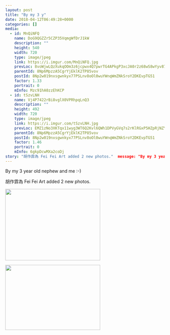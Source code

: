 ```yaml
---
layout: post
title: "By my 3 y" 
date: 2018-04-12T06:49:28+0000 
categories: [] 
media:
  - id: MnQiNFQ
    name: DoG9QGZZr5CZP35VqmgWfDrJ1kW
    description: ""   
    height: 540
    width: 720
    type: image/jpeg
    link: https://i.imgur.com/MnQiNFQ.jpg
    prevLoc: 8voWjwLQzXukqOOm3z6jcpwx4Q7pwrTG4APkgP3xcJA0r2z68wS8wYyv878xI8w2zwKjGQTZgG0VPN8yfz10xZP4lACw3w4nRBMYTk7kXzjE5QUwLpmrRQK5HKp7DGnBGPfD9041ZAOGsoGx5zLmokSKlEYBWqJNhgzJAg028qfWjjANYgO0tJW1Evvq8ZsqjZNqoBAYi9W7XZvE6QHqny0Nq5Yoh8VOvoK3Q5T8LMrwlyv5HroX6EJk3QSlw8O6Zz9Phxy
    parentId: 8Np6MpzzA5CgrYjEklK2TP85vov
    postId: 8Np2w019nxsgwnkyx77PSLnv8oOl0wuYWnqWmZNkSroY2DKEvpTG51
    factor: 1.33
    portrait: 0
    mInfo: Mzc91hA0zzEhKCP
  - id: tSzvLNH
    name: Vj4P7422rBi8vglX0VPRhpqLnQ3
    description: ""   
    height: 492
    width: 720
    type: image/jpeg
    link: https://i.imgur.com/tSzvLNH.jpg
    prevLoc: EMZ1zNo3XKTqx11wyg3WT6Q2Kvl6QWh1DPVyGVq7s2rKlRGxP5HZpRjNZYZ3u7Xgv6D5ALfxgZ8rYLE2c314vDg9mlczgW9KLJ5oUr1r5z3MVvtlnwWOYmjPfzw6LRgRO6HV1njj0XgltYpj6Np219TKqXjY5q4ycYjXWYy89KFoPPXzAQjvtnXRxkk5PPiXmWVmJp6jt2P4M32Dw5FpzV6ALRODcqnoRDKLp3i9kOO2worjIN7Vqq9E7ZU2zrrX45VBTL2
    parentId: 8Np6MpzzA5CgrYjEklK2TP85vov
    postId: 8Np2w019nxsgwnkyx77PSLnv8oOl0wuYWnqWmZNkSroY2DKEvpTG51
    factor: 1.46
    portrait: 0
    mInfo: 6gkpDcwMXa2coDj
story: "胡作霏為 Fei Fei Art added 2 new photos."  message: "By my 3 year old nephew and me ;-"
---
```


By my 3 year old nephew and me :-)
 
 
[//]: #story:
胡作霏為 Fei Fei Art added 2 new photos.


[//]: #media:  
<a href="https://i.imgur.com/MnQiNFQ.jpg"><img src="https://i.imgur.com/MnQiNFQ.jpg" height="225" width="300" /></a> 
  

<a href="https://i.imgur.com/tSzvLNH.jpg"><img src="https://i.imgur.com/tSzvLNH.jpg" height="205" width="300" /></a> 
 
